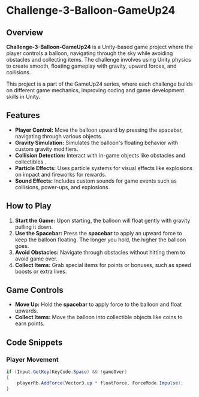 # Challenge-3-Balloon-GameUp24

## Overview
**Challenge-3-Balloon-GameUp24** is a Unity-based game project where the player controls a balloon, navigating through the sky while avoiding obstacles and collecting items. The challenge involves using Unity physics to create smooth, floating gameplay with gravity, upward forces, and collisions.

This project is a part of the GameUp24 series, where each challenge builds on different game mechanics, improving coding and game development skills in Unity.

## Features
- **Player Control:** Move the balloon upward by pressing the spacebar, navigating through various objects.
- **Gravity Simulation:** Simulates the balloon's floating behavior with custom gravity modifiers.
- **Collision Detection:** Interact with in-game objects like obstacles and collectibles .
- **Particle Effects:** Uses particle systems for visual effects like explosions on impact and fireworks for rewards.
- **Sound Effects:** Includes custom sounds for game events such as collisions, power-ups, and explosions.

## How to Play
1. **Start the Game:** Upon starting, the balloon will float gently with gravity pulling it down.
2. **Use the Spacebar:** Press the **spacebar** to apply an upward force to keep the balloon floating. The longer you hold, the higher the balloon goes.
3. **Avoid Obstacles:** Navigate through obstacles without hitting them to avoid game over.
4. **Collect Items:** Grab special items for points or bonuses, such as speed boosts or extra lives.

## Game Controls
- **Move Up:** Hold the **spacebar** to apply force to the balloon and float upwards.
- **Collect Items:** Move the balloon into collectible objects like coins to earn points.

## Code Snippets
### Player Movement
```csharp
if (Input.GetKey(KeyCode.Space) && !gameOver)
{
    playerRb.AddForce(Vector3.up * floatForce, ForceMode.Impulse);
}
